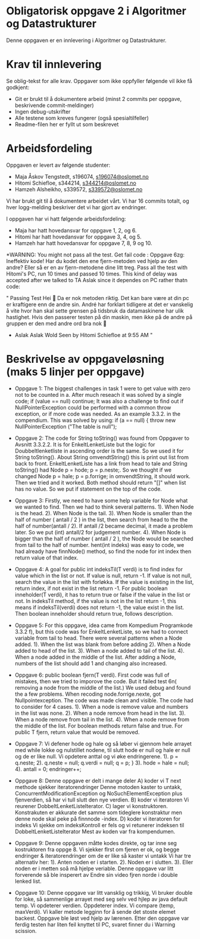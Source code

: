 # Obligatorisk oppgave 2 i Algoritmer og Datastrukturer

Denne oppgaven er en innlevering i Algoritmer og Datastrukturer. 

# Krav til innlevering

Se oblig-tekst for alle krav. Oppgaver som ikke oppfyller følgende vil ikke få godkjent:

* Git er brukt til å dokumentere arbeid (minst 2 commits per oppgave, beskrivende commit-meldinger)	
* Ingen debug-utskrifter
* Alle testene som kreves fungerer (også spesialtilfeller)
* Readme-filen her er fyllt ut som beskrevet

# Arbeidsfordeling

Oppgaven er levert av følgende studenter:
* Maja Åskov Tengstedt, s196074,  s196074@oslomet.no
* Hitomi Schiefloe, s344214, s344214@oslomet.no
* Hamzeh Alsheikho, s339572, s339572@oslomet.no

Vi har brukt git til å dokumentere arbeidet vårt. Vi har 16 commits totalt, og hver logg-melding beskriver det vi har gjort av endringer.

I oppgaven har vi hatt følgende arbeidsfordeling:
* Maja har hatt hovedansvar for oppgave 1, 2, og 6. 
* Hitomi har hatt hovedansvar for oppgave 3, 4, og 5. 
* Hamzeh har hatt hovedansvar for oppgave 7, 8, 9 og 10. 
 
 *WARNING:
 You might not pass all the test.
 Get fail code : Oppgave 6zg: Ineffektiv kode! Har du kodet den ene fjern-metoden
 ved hjelp av den andre? Eller så er en av fjern-metodene dine litt treg.
 Pass all the test with Hitomi's PC, run 10 times and passed 10 times.
 This kind of delay was accepted after we talked to TA Aslak since it dependes on PC rather thatn code:
 
 " Passing Test 
 Hei 🙂
 Da er nok metoden riktig. Det kan bare være at din pc er kraftigere enn de andre sin. 
 André har forklart tidligere at det er vanskelig å vite hvor han skal sette grensen på tidsbruk da 
 datamaskinene har ulik hastighet.
 Hvis den passerer testen på din maskin, men ikke på de andre på gruppen er den med andre ord bra nok 🙂
 - Aslak 
 Aslak Wold
 Seen by Hitomi Schiefloe at 9:55 AM "
# Beskrivelse av oppgaveløsning (maks 5 linjer per oppgave)

* Oppgave 1: The biggest challenges in task 1 were to get value with zero not to be counted in a. 
After much reseach it was solved by a single code; 
if (value == null)
continue;
It was also a challenge to find out if NullPointerException could be performed with a common throw exception, or if more code was needed. As an example 3.3.2. in the compendium. 
This was solved by using:
if (a == null) {
throw new NullPointerException ("The table is null");


* Oppgave 2:  The code for String toString() was found from Oppgaver to Avsnitt 3.3.2.2. It is for EnkeltLenketListe but
the logic for Doubbeltlenketliste in ascending order is the same. So we used it for String toString().
About String omvendtString() this is print out list from back to front. EnkeltLenketListe has a link from head to tale and String toString() had Node<T> p = hode; p = p.neste;.
So we thought if we changed Node<T> p = hale; p = p.forrige; in omvendtString, it should work. Then we tried and it worked.
Both method should return "[]" when list has no value. So we put if statement on the top of the code.


* Oppgave 3: Firstly, we need to have some help variable for Node what we wanted to find. Then we had to think several patterns.
1). When Node is the head.
2). When Node is the tail.
3). When Node is smaller than the half of number ( antall / 2 ) in the list, then search from head to the the half of number(antall / 2). 
If antall /2 became decimal, it made a problem later.
So we put (int) antall/2 for judgement number.
4). When Node is bigger than the half of number ( antall / 2 ), the Node would be searched from tail to the half of number.
hent(int indeks) was easy to code, we had already have finnNode() method, so find the node for int index then return value of that index.


* Oppgave 4: 
A goal for public int indeksTil(T verdi) is to find index for value which in the list or not. If value is null, return -1. If  value is not null,
search the value in the list with forløkka. If the value is existing in the list, return index, if not exist in the list return -1.
For public boolean inneholder(T verdi), it has to return true or false if the value in the list or not.
In indeksTil method, if the value is not in the list return -1, this means if indeksTil(verdi) does not return -1, the value exist in the list.
Then boolean inneholder should return true, follows description.


* Oppgave 5: For this oppgave, idea came from Kompedium Programkode 3.3.2 f), but this code was for EnkeltLenketListe, 
so we had to connect variable from tail to head. There were several patterns when a Node added.
1). When the list was blank from before adding
2). When a Node added to head of the list.
3). When a node added to tail of the list.
4). When a node added in the middle of the list.
After adding a Node, numbers of the list should add 1 and changing also increased.
 

* Oppgave 6:
public boolean fjern(T verdi). 
First code was full of mistakes, then we tried to imporove the code. 
But it failed test 6n( removing a node from the middle of the list.) 
We used debug and found the a few problems. 
When recoding node.forrige.nexte, got Nullpointexception. 
The code was made clean and visible. 
The code had to consider for 4 cases. 
1). When a node is remove value and numbers in the list was none. 
2). When a node remove from head in the list. 
3). When a node remove from tail in the list. 
4). When a node remove from the middle of the list. 
For boolean methods return false and true. 
For public T fjern, return value that would be removed.


* Oppgave 7:
Vi defener hode og hale og så løber vi gjennom hele arrayet med while lokke 
og nulstillet nodene, til slutt hode er null
og hale er null og de er like null. Vi opdetere anttal og vi øke endringerene.
 1). p = q.neste;
 2). q.neste = null;
     q.verdi = null;
     q = p;
        }
 3). hode = hale = null;
 4). antall = 0;
     endringer++;


* Oppgave 8:
Denne oppgave er delt i mange deler 
A) koder vi T next methode 
sjekker iteratorendringer
Denne motoden kaster to untakk, ConcurrentModificationException og NoSuchElementException
plus fjenverdien, så har vi tull slutt den nye verdien.
B) koder vi iteratoren
Vi reurener DobbeltLenketListeIterator.
C) lager vi konstruktoren.
Konstrakuten er akkurate det samme som tideglere konstraktur men denne node skal peke på
finnnode -index.
D) koder vi iteratoren for indeks
Vi sjekke om indeksKontroll er fels og vi retunerer indeksen til DobbeltLenketListeIterator
Mest av koden var fra kompendumen.


* Oppgave 9:
Denne oppgaven måtte kodes direkte, og tar inne seg kostruktoren fra oppge 8. 
Vi sjekker flrst om fjeren er ok, og begge endringer & iteratorendringer om de er like så kaster vi untakk
Vi har tre alternativ her:
1). Anten noden er i starten.
2). Noden er i slutten.
3). Eller noden er i metten soå må hjelpe veriable.
Denne oppgave var litt forverende så ble insperert av Endre sin video fjren norde i double lenked list.


* Oppgave 10:
Denne oppgave var litt vansklig og trikkig, Vi bruker double for loke, så sammenlige arrayet med seg selv 
ved hjlep av java default temp.
Vi opdeterer  verdien.
Oppdeterer index.
Vi compare (temp, maxVerdi).
Vi kaller metode legginn for å sende det stoste elemet backest.
Oppgave ble løst ved hjelp av lærenen.
Etter den oppgave var ferdig testen har liten feil knyttet til PC, svaret finner du i Warning scission.

 